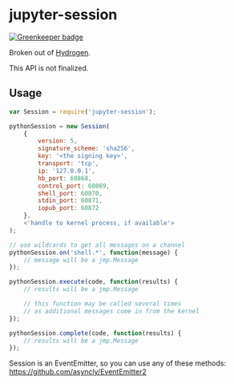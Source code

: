 # jupyter-session

[![Greenkeeper badge](https://badges.greenkeeper.io/nteract/jupyter-session.svg)](https://greenkeeper.io/)

Broken out of [Hydrogen](https://github.com/willwhitney/hydrogen).

This API is not finalized.

## Usage

```javascript
var Session = require('jupyter-session');

pythonSession = new Session(
    {
        version: 5,
        signature_scheme: 'sha256',
        key: '<the signing key>',
        transport: 'tcp',
        ip: '127.0.0.1',
        hb_port: 60868,
        control_port: 60869,
        shell_port: 60870,
        stdin_port: 60871,
        iopub_port: 60872
    },
    <'handle to kernel process, if available'>
);

// use wildcards to get all messages on a channel
pythonSession.on('shell.*', function(message) {
    // message will be a jmp.Message
});

pythonSession.execute(code, function(results) {
    // results will be a jmp.Message

    // this function may be called several times
    // as additional messages come in from the kernel
});

pythonSession.complete(code, function(results) {
    // results will be a jmp.Message
});
```

Session is an EventEmitter, so you can use any of these methods: https://github.com/asyncly/EventEmitter2
